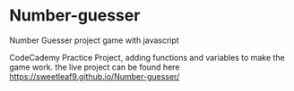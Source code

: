 # Number-guesser
Number Guesser project game with javascript
 
 CodeCademy Practice Project, adding functions and variables to make the game work. the live project can be found here https://sweetleaf9.github.io/Number-guesser/
